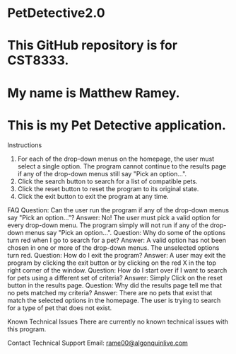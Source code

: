 # PetDetective2.0
# This GitHub repository is for CST8333.
# My name is Matthew Ramey.
# This is my Pet Detective application.

Instructions
1) For each of the drop-down menus on the homepage, the user must select a single option. The program cannot continue to the results page if any of the drop-down menus still say "Pick an option...".
2) Click the search button to search for a list of compatible pets.
3) Click the reset button to reset the program to its original state.
4) Click the exit button to exit the program at any time.

FAQ
Question: Can the user run the program if any of the drop-down menus say "Pick an option..."?
Answer: No! The user must pick a valid option for every drop-down menu. The program simply will not run if any of the drop-down menus say "Pick an option...".
Question: Why do some of the options turn red when I go to search for a pet?
Answer: A valid option has not been chosen in one or more of the drop-down menus. The unselected options turn red.
Question: How do I exit the program?
Answer: A user may exit the program by clicking the exit button or by clicking on the red X in the top right corner of the window.
Question: How do I start over if I want to search for pets using a different set of criteria?
Answer: Simply Click on the reset button in the results page.
Question: Why did the results page tell me that no pets matched my criteria?
Answer: There are no pets that exist that match the selected options in the homepage. The user is trying to search for a type of pet that does not exist.

Known Technical Issues
There are currently no known technical issues with this program.

Contact Technical Support
Email: rame00@algonquinlive.com

